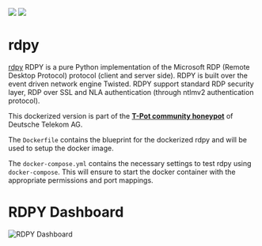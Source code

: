 [![](https://images.microbadger.com/badges/version/dtagdevsec/rdpy:1710.svg)](https://microbadger.com/images/dtagdevsec/rdpy:1710 "Get your own version badge on microbadger.com") [![](https://images.microbadger.com/badges/image/dtagdevsec/rdpy:1710.svg)](https://microbadger.com/images/dtagdevsec/rdpy:1710 "Get your own image badge on microbadger.com")

# rdpy

[rdpy](https://github.com/citronneur/rdpy) RDPY is a pure Python implementation of the Microsoft RDP (Remote Desktop Protocol) protocol (client and server side). RDPY is built over the event driven network engine Twisted. RDPY support standard RDP security layer, RDP over SSL and NLA authentication (through ntlmv2 authentication protocol).

This dockerized version is part of the **[T-Pot community honeypot](http://dtag-dev-sec.github.io/)** of Deutsche Telekom AG.

The `Dockerfile` contains the blueprint for the dockerized rdpy and will be used to setup the docker image.  

The `docker-compose.yml` contains the necessary settings to test rdpy using `docker-compose`. This will ensure to start the docker container with the appropriate permissions and port mappings.

# RDPY Dashboard

![RDPY Dashboard](https://raw.githubusercontent.com/dtag-dev-sec/tpotce/master/docker/rdpy/doc/dashboard.png)
